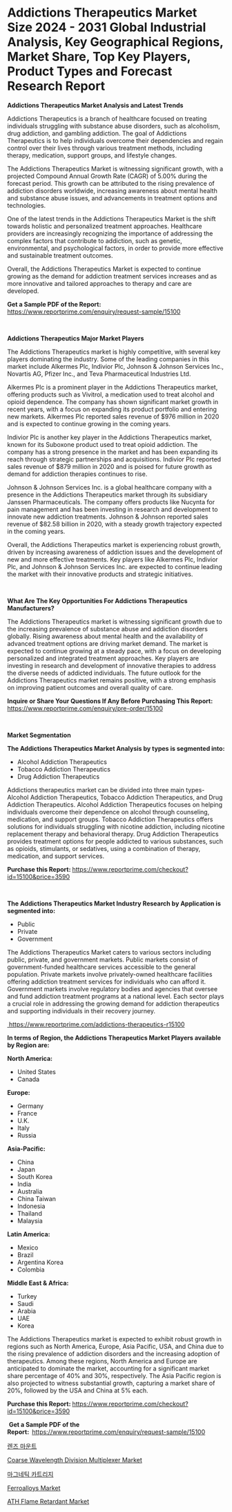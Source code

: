 <p><h1>Addictions Therapeutics Market Size 2024 - 2031 Global Industrial Analysis, Key Geographical Regions, Market Share, Top Key Players, Product Types and Forecast Research Report</h1></p><p><strong>Addictions Therapeutics Market Analysis and Latest Trends</strong></p>
<p><p>Addictions Therapeutics is a branch of healthcare focused on treating individuals struggling with substance abuse disorders, such as alcoholism, drug addiction, and gambling addiction. The goal of Addictions Therapeutics is to help individuals overcome their dependencies and regain control over their lives through various treatment methods, including therapy, medication, support groups, and lifestyle changes.</p><p>The Addictions Therapeutics Market is witnessing significant growth, with a projected Compound Annual Growth Rate (CAGR) of 5.00% during the forecast period. This growth can be attributed to the rising prevalence of addiction disorders worldwide, increasing awareness about mental health and substance abuse issues, and advancements in treatment options and technologies.</p><p>One of the latest trends in the Addictions Therapeutics Market is the shift towards holistic and personalized treatment approaches. Healthcare providers are increasingly recognizing the importance of addressing the complex factors that contribute to addiction, such as genetic, environmental, and psychological factors, in order to provide more effective and sustainable treatment outcomes.</p><p>Overall, the Addictions Therapeutics Market is expected to continue growing as the demand for addiction treatment services increases and as more innovative and tailored approaches to therapy and care are developed.</p></p>
<p><strong>Get a Sample PDF of the Report:&nbsp;</strong> <a href="https://www.reportprime.com/enquiry/request-sample/15100">https://www.reportprime.com/enquiry/request-sample/15100</a></p>
<p>&nbsp;</p>
<p><strong>Addictions Therapeutics Major Market Players</strong></p>
<p><p>The Addictions Therapeutics market is highly competitive, with several key players dominating the industry. Some of the leading companies in this market include Alkermes Plc, Indivior Plc, Johnson & Johnson Services Inc., Novartis AG, Pfizer Inc., and Teva Pharmaceutical Industries Ltd.</p><p>Alkermes Plc is a prominent player in the Addictions Therapeutics market, offering products such as Vivitrol, a medication used to treat alcohol and opioid dependence. The company has shown significant market growth in recent years, with a focus on expanding its product portfolio and entering new markets. Alkermes Plc reported sales revenue of $976 million in 2020 and is expected to continue growing in the coming years.</p><p>Indivior Plc is another key player in the Addictions Therapeutics market, known for its Suboxone product used to treat opioid addiction. The company has a strong presence in the market and has been expanding its reach through strategic partnerships and acquisitions. Indivior Plc reported sales revenue of $879 million in 2020 and is poised for future growth as demand for addiction therapies continues to rise.</p><p>Johnson & Johnson Services Inc. is a global healthcare company with a presence in the Addictions Therapeutics market through its subsidiary Janssen Pharmaceuticals. The company offers products like Nucynta for pain management and has been investing in research and development to innovate new addiction treatments. Johnson & Johnson reported sales revenue of $82.58 billion in 2020, with a steady growth trajectory expected in the coming years.</p><p>Overall, the Addictions Therapeutics market is experiencing robust growth, driven by increasing awareness of addiction issues and the development of new and more effective treatments. Key players like Alkermes Plc, Indivior Plc, and Johnson & Johnson Services Inc. are expected to continue leading the market with their innovative products and strategic initiatives.</p></p>
<p>&nbsp;</p>
<p><strong>What Are The Key Opportunities For Addictions Therapeutics Manufacturers?</strong></p>
<p><p>The Addictions Therapeutics market is witnessing significant growth due to the increasing prevalence of substance abuse and addiction disorders globally. Rising awareness about mental health and the availability of advanced treatment options are driving market demand. The market is expected to continue growing at a steady pace, with a focus on developing personalized and integrated treatment approaches. Key players are investing in research and development of innovative therapies to address the diverse needs of addicted individuals. The future outlook for the Addictions Therapeutics market remains positive, with a strong emphasis on improving patient outcomes and overall quality of care.</p></p>
<p><strong>Inquire or Share Your Questions If Any Before Purchasing This Report:</strong> <a href="https://www.reportprime.com/enquiry/pre-order/15100">https://www.reportprime.com/enquiry/pre-order/15100</a></p>
<p>&nbsp;</p>
<p><strong>Market Segmentation</strong></p>
<p><strong>The Addictions Therapeutics Market Analysis by types is segmented into:</strong></p>
<p><ul><li>Alcohol Addiction Therapeutics</li><li>Tobacco Addiction Therapeutics</li><li>Drug Addiction Therapeutics</li></ul></p>
<p><p>Addictions therapeutics market can be divided into three main types- Alcohol Addiction Therapeutics, Tobacco Addiction Therapeutics, and Drug Addiction Therapeutics. Alcohol Addiction Therapeutics focuses on helping individuals overcome their dependence on alcohol through counseling, medication, and support groups. Tobacco Addiction Therapeutics offers solutions for individuals struggling with nicotine addiction, including nicotine replacement therapy and behavioral therapy. Drug Addiction Therapeutics provides treatment options for people addicted to various substances, such as opioids, stimulants, or sedatives, using a combination of therapy, medication, and support services.</p></p>
<p><strong>Purchase this Report:&nbsp;</strong><a href="https://www.reportprime.com/checkout?id=15100&price=3590">https://www.reportprime.com/checkout?id=15100&price=3590</a></p>
<p>&nbsp;</p>
<p><strong>The Addictions Therapeutics Market Industry Research by Application is segmented into:</strong></p>
<p><ul><li>Public</li><li>Private</li><li>Government</li></ul></p>
<p><p>The Addictions Therapeutics Market caters to various sectors including public, private, and government markets. Public markets consist of government-funded healthcare services accessible to the general population. Private markets involve privately-owned healthcare facilities offering addiction treatment services for individuals who can afford it. Government markets involve regulatory bodies and agencies that oversee and fund addiction treatment programs at a national level. Each sector plays a crucial role in addressing the growing demand for addiction therapeutics and supporting individuals in their recovery journey.</p></p>
<p><a href="https://www.reportprime.com/addictions-therapeutics-r15100">&nbsp;https://www.reportprime.com/addictions-therapeutics-r15100</a></p>
<p><strong>In terms of Region, the Addictions Therapeutics Market Players available by Region are:</strong></p>
<p>
    <p> <strong> North America: </strong>
        <ul>
            <li>United States</li>
            <li>Canada</li>
        </ul>
        </p> 
    <p> <strong> Europe: </strong>
        <ul>
            <li>Germany</li>
            <li>France</li>
            <li>U.K.</li>
            <li>Italy</li>
            <li>Russia</li>
        </ul>
        </p> 
    <p> <strong> Asia-Pacific: </strong>
        <ul>
            <li>China</li>
            <li>Japan</li>
            <li>South Korea</li>
            <li>India</li>
            <li>Australia</li>
            <li>China Taiwan</li>
            <li>Indonesia</li>
            <li>Thailand</li>
            <li>Malaysia</li>
        </ul>
        </p> 
    <p> <strong> Latin America: </strong>
        <ul>
            <li>Mexico</li>
            <li>Brazil</li>
            <li>Argentina Korea</li>
            <li>Colombia</li>
        </ul>
        </p> 
    <p> <strong> Middle East & Africa: </strong>
        <ul>
            <li>Turkey</li>
            <li>Saudi</li>
            <li>Arabia</li>
            <li>UAE</li>
            <li>Korea</li>
        </ul>
    </p>
    </p>
<p><p>The Addictions Therapeutics market is expected to exhibit robust growth in regions such as North America, Europe, Asia Pacific, USA, and China due to the rising prevalence of addiction disorders and the increasing adoption of therapeutics. Among these regions, North America and Europe are anticipated to dominate the market, accounting for a significant market share percentage of 40% and 30%, respectively. The Asia Pacific region is also projected to witness substantial growth, capturing a market share of 20%, followed by the USA and China at 5% each.</p></p>
<p><strong>Purchase this Report: </strong><a href="https://www.reportprime.com/checkout?id=15100&price=3590">https://www.reportprime.com/checkout?id=15100&price=3590</a></p>
<p>&nbsp;<strong>Get a Sample PDF of the Report:&nbsp;&nbsp;</strong><a href="https://www.reportprime.com/enquiry/request-sample/15100">https://www.reportprime.com/enquiry/request-sample/15100</a></p>
<p><strong></strong></p>
<p><p><a href="https://medium.com/@sybleferry/%EB%A0%8C%EC%A6%88-%EB%A7%88%EC%9A%B4%ED%8A%B8-%EC%8B%9C%EC%9E%A5-%EC%A0%84%EB%A7%9D-%EC%82%B0%EC%97%85-%EA%B0%9C%EC%9A%94-%EB%B0%8F-%EC%98%88%EC%83%81-2024%EB%85%84%EB%B6%80%ED%84%B0-2031%EB%85%84%EA%B9%8C%EC%A7%80-03bba9732ea8">렌즈 마운트</a></p><p><a href="https://github.com/nicholepatriciadoylenwnrjr0/Market-Research-Report-List-2/blob/main/coarse-wavelength-division-multiplexer-market.md">Coarse Wavelength Division Multiplexer Market</a></p><p><a href="https://github.com/FelipeGrrady654556/Market-Research-Report-List-1/blob/main/745937223409.md">마그네틱 카트리지</a></p><p><a href="https://issuu.com/reportprime-2/docs/ferroalloys-market-size-2030.pptx">Ferroalloys Market</a></p><p><a href="https://issuu.com/reportprime-2/docs/ath-flame-retardant-market-size-2030.pptx">ATH Flame Retardant Market</a></p></p>